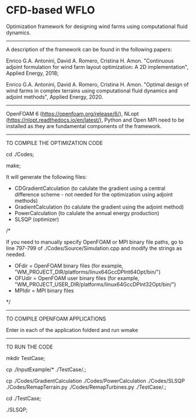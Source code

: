 # CFD-based WFLO

Optimization framework for designing wind farms using computational fluid dynamics.

---

A description of the framework can be found in the following papers:

Enrico G.A. Antonini, David A. Romero, Cristina H. Amon. "Continuous adjoint formulation for wind farm layout optimization: A 2D implementation", Applied Energy, 2018;

Enrico G.A. Antonini, David A. Romero, Cristina H. Amon. "Optimal design of wind farms in complex terrains using computational fluid dynamics and adjoint methods", Applied Energy, 2020.

---

OpenFOAM 6 (https://openfoam.org/release/6/), NLopt (https://nlopt.readthedocs.io/en/latest/), Python and Open MPI need to be installed as they are fundamental components of the framework.

---

TO COMPILE THE OPTIMIZATION CODE

cd ./Codes;

make;

It will generate the following files:
- CDGradientCalculation (to calulate the gradient using a central difference scheme - not needed for the optimization using adjoint methods)
- GradientCalculation (to calulate the gradient using the adjoint method)
- PowerCalculation (to calulate the annual energy production)
- SLSQP (optimizer)

/*

If you need to manually specify OpenFOAM or MPI binary file paths, go to line 797-799 of ./Codes/Source/Simulation.cpp and modify the strings as needed.
- OFdir = OpenFOAM binary files (for example, "WM_PROJECT_DIR/platforms/linux64GccDPInt64Opt/bin/")
- OFUdir = OpenFOAM user binary files (for example, "WM_PROJECT_USER_DIR/platforms/linux64GccDPInt32Opt/bin/")
- MPIdir = MPI binary files

*/

---

TO COMPILE OPENFOAM APPLICATIONS

Enter in each of the application folderd and run wmake

---

TO RUN THE CODE

mkdir TestCase;

cp ./InputExample/* ./TestCase/.;

cp ./Codes/GradientCalculation ./Codes/PowerCalculation ./Codes/SLSQP ./Codes/RemapTerrain.py ./Codes/RemapTurbines.py ./TestCase/.;

cd ./TestCase;

./SLSQP;

